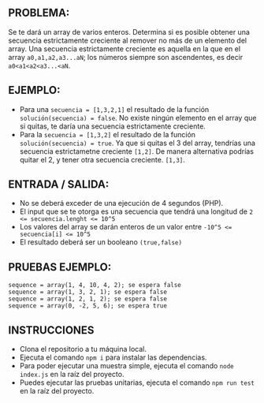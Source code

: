 ## PROBLEMA: 

Se te dará un array de varios enteros. Determina si es posible obtener una secuencia estrictamente creciente al remover no más de un elemento del array. 
Una secuencia estrictamente creciente es aquella en la que en el array `a0,a1,a2,a3...aN`; los números siempre son ascendentes, es decir `a0<a1<a2<a3...<aN`.

## EJEMPLO: 

- Para una `secuencia = [1,3,2,1]` el resultado de la función `solución(secuencia) = false`. No existe ningún elemento en el array que si quitas, te daría una secuencia estrictamente creciente. 
- Para la `secuencia = [1,3,2]` el resultado de la función `solución(secuencia) = true`. Ya que si quitas el 3 del array, tendrías una secuencia estrictametne creciente `[1,2]`. De manera alternativa podrías quitar el 2, y tener otra secuencia creciente. `[1,3]`. 

## ENTRADA / SALIDA: 

- No se deberá exceder de una ejecución de 4 segundos (PHP). 
- El input que se te otorga es una secuencia que tendrá una longitud de `2 <= secuencia.lenght <= 10^5` 
- Los valores del array se darán enteros de un valor entre `-10^5 <= secuencia[i] <= 10^5` 
- El resultado deberá ser un booleano `(true,false)` 

## PRUEBAS EJEMPLO: 

    sequence = array(1, 4, 10, 4, 2); se espera false
    sequence = array(1, 3, 2, 1); se espera false
    sequence = array(1, 2, 1, 2); se espera false
    sequence = array(0, -2, 5, 6); se espera true


## INSTRUCCIONES

- Clona el repositorio a tu máquina local.
- Ejecuta el comando `npm i` para instalar las dependencias.
- Para poder ejecutar una muestra simple, ejecuta el comando `node index.js` en la raíz del proyecto.
- Puedes ejecutar las pruebas unitarias, ejecuta el comando `npm run test` en la raíz del proyecto.
